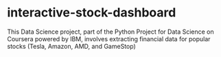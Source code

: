 # interactive-stock-dashboard
This Data Science project, part of the Python Project for Data Science on Coursera powered by IBM, involves extracting financial data for popular stocks (Tesla, Amazon, AMD, and GameStop)
